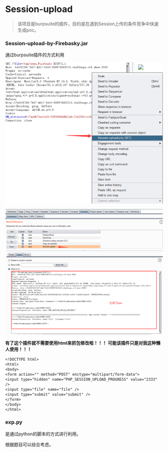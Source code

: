 # Session-upload

>该项目是burpsuite的插件，目的是在遇到Session上传的条件竞争中快速生成poc。

### Session-upload-by-Firebasky.jar

通过burpsuite插件的方式利用

![image-20210726120706524](img/1.png)

![image-20210726120810272](img/2.png)

**有了这个插件就不需要使用html来抓包修改啦！！！**
**可能该插件只是对我这种懒人使用！！！**

```php+HTML
<!DOCTYPE html>
<html>
<body>
<form action="" method="POST" enctype="multipart/form-data">
<input type="hidden" name="PHP_SESSION_UPLOAD_PROGRESS" value="2333" />
<input type="file" name="file" />
<input type="submit" value="submit" />
</form>
</body>
</html>
```

### exp.py

是通过python的脚本的方式进行利用。

根据题目可以综合考虑。
